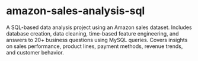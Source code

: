 # amazon-sales-analysis-sql
A SQL-based data analysis project using an Amazon sales dataset. Includes database creation, data cleaning, time-based feature engineering, and answers to 20+ business questions using MySQL queries. Covers insights on sales performance, product lines, payment methods, revenue trends, and customer behavior.
